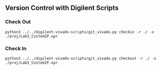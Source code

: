 
## Version Control with Digilent Scripts

### Check Out
`python3 ../../digilent-vivado-scripts/git_vivado.py checkin -r ./ -x ./proj/Lab3_CustomIP.xpr`

### Check In
`python3 ../../digilent-vivado-scripts/git_vivado.py checkout -r ./ -x ./proj/Lab3_CustomIP.xpr`


